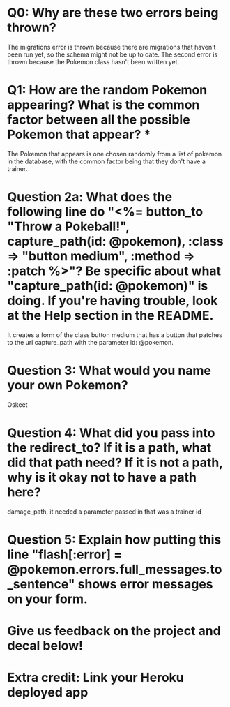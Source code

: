 # Q0: Why are these two errors being thrown?
The migrations error is thrown because there are migrations that haven't been run yet, so the schema might not be up to date.
The second error is thrown because the Pokemon class hasn't been written yet.

# Q1: How are the random Pokemon appearing? What is the common factor between all the possible Pokemon that appear? *
The Pokemon that appears is one chosen randomly from a list of pokemon in the database, with the common factor being that they  don't have a trainer.

# Question 2a: What does the following line do "<%= button_to "Throw a Pokeball!", capture_path(id: @pokemon), :class => "button medium", :method => :patch %>"? Be specific about what "capture_path(id: @pokemon)" is doing. If you're having trouble, look at the Help section in the README.
It creates a form of the class button medium that has a button that patches to the url capture_path with the parameter id: @pokemon.

# Question 3: What would you name your own Pokemon?
Oskeet

# Question 4: What did you pass into the redirect_to? If it is a path, what did that path need? If it is not a path, why is it okay not to have a path here?
damage_path, it needed a parameter passed in that was a trainer id

# Question 5: Explain how putting this line "flash[:error] = @pokemon.errors.full_messages.to_sentence" shows error messages on your form.

# Give us feedback on the project and decal below!

# Extra credit: Link your Heroku deployed app
